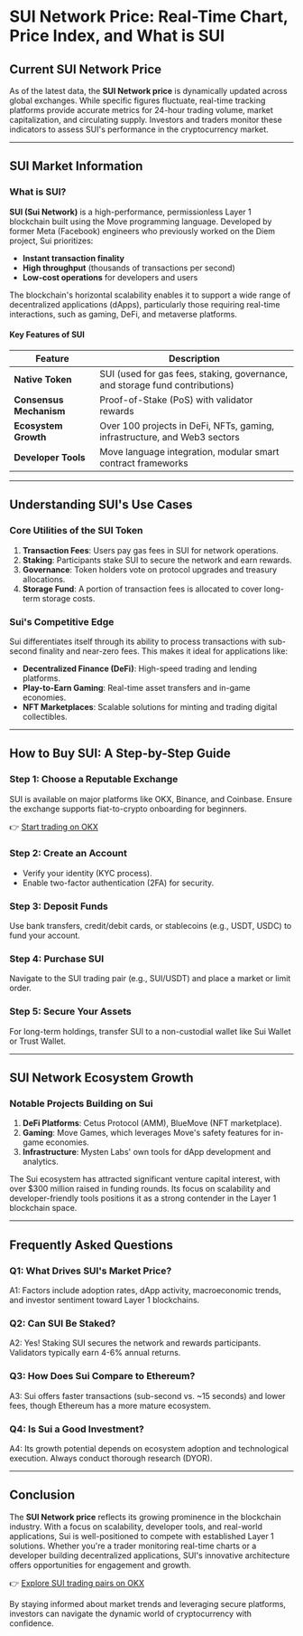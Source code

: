 # SUI Network Price: Real-Time Chart, Price Index, and What is SUI  

## Current SUI Network Price  
As of the latest data, the **SUI Network price** is dynamically updated across global exchanges. While specific figures fluctuate, real-time tracking platforms provide accurate metrics for 24-hour trading volume, market capitalization, and circulating supply. Investors and traders monitor these indicators to assess SUI's performance in the cryptocurrency market.  

---

## SUI Market Information  

### What is SUI?  
**SUI (Sui Network)** is a high-performance, permissionless Layer 1 blockchain built using the Move programming language. Developed by former Meta (Facebook) engineers who previously worked on the Diem project, Sui prioritizes:  
- **Instant transaction finality**  
- **High throughput** (thousands of transactions per second)  
- **Low-cost operations** for developers and users  

The blockchain's horizontal scalability enables it to support a wide range of decentralized applications (dApps), particularly those requiring real-time interactions, such as gaming, DeFi, and metaverse platforms.  

#### Key Features of SUI  
| Feature                | Description                                                                 |  
|------------------------|-----------------------------------------------------------------------------|  
| **Native Token**       | SUI (used for gas fees, staking, governance, and storage fund contributions) |  
| **Consensus Mechanism**| Proof-of-Stake (PoS) with validator rewards                                  |  
| **Ecosystem Growth**   | Over 100 projects in DeFi, NFTs, gaming, infrastructure, and Web3 sectors    |  
| **Developer Tools**    | Move language integration, modular smart contract frameworks                |  

---

## Understanding SUI's Use Cases  

### Core Utilities of the SUI Token  
1. **Transaction Fees**: Users pay gas fees in SUI for network operations.  
2. **Staking**: Participants stake SUI to secure the network and earn rewards.  
3. **Governance**: Token holders vote on protocol upgrades and treasury allocations.  
4. **Storage Fund**: A portion of transaction fees is allocated to cover long-term storage costs.  

### Sui's Competitive Edge  
Sui differentiates itself through its ability to process transactions with sub-second finality and near-zero fees. This makes it ideal for applications like:  
- **Decentralized Finance (DeFi)**: High-speed trading and lending platforms.  
- **Play-to-Earn Gaming**: Real-time asset transfers and in-game economies.  
- **NFT Marketplaces**: Scalable solutions for minting and trading digital collectibles.  

---

## How to Buy SUI: A Step-by-Step Guide  

### Step 1: Choose a Reputable Exchange  
SUI is available on major platforms like OKX, Binance, and Coinbase. Ensure the exchange supports fiat-to-crypto onboarding for beginners.  

👉 [Start trading on OKX](https://bit.ly/okx-bonus)  

### Step 2: Create an Account  
- Verify your identity (KYC process).  
- Enable two-factor authentication (2FA) for security.  

### Step 3: Deposit Funds  
Use bank transfers, credit/debit cards, or stablecoins (e.g., USDT, USDC) to fund your account.  

### Step 4: Purchase SUI  
Navigate to the SUI trading pair (e.g., SUI/USDT) and place a market or limit order.  

### Step 5: Secure Your Assets  
For long-term holdings, transfer SUI to a non-custodial wallet like Sui Wallet or Trust Wallet.  

---

## SUI Network Ecosystem Growth  

### Notable Projects Building on Sui  
1. **DeFi Platforms**: Cetus Protocol (AMM), BlueMove (NFT marketplace).  
2. **Gaming**: Move Games, which leverages Move's safety features for in-game economies.  
3. **Infrastructure**: Mysten Labs' own tools for dApp development and analytics.  

The Sui ecosystem has attracted significant venture capital interest, with over $300 million raised in funding rounds. Its focus on scalability and developer-friendly tools positions it as a strong contender in the Layer 1 blockchain space.  

---

## Frequently Asked Questions  

### Q1: What Drives SUI's Market Price?  
A1: Factors include adoption rates, dApp activity, macroeconomic trends, and investor sentiment toward Layer 1 blockchains.  

### Q2: Can SUI Be Staked?  
A2: Yes! Staking SUI secures the network and rewards participants. Validators typically earn 4-6% annual returns.  

### Q3: How Does Sui Compare to Ethereum?  
A3: Sui offers faster transactions (sub-second vs. ~15 seconds) and lower fees, though Ethereum has a more mature ecosystem.  

### Q4: Is Sui a Good Investment?  
A4: Its growth potential depends on ecosystem adoption and technological execution. Always conduct thorough research (DYOR).  

---

## Conclusion  

The **SUI Network price** reflects its growing prominence in the blockchain industry. With a focus on scalability, developer tools, and real-world applications, Sui is well-positioned to compete with established Layer 1 solutions. Whether you're a trader monitoring real-time charts or a developer building decentralized applications, SUI's innovative architecture offers opportunities for engagement and growth.  

👉 [Explore SUI trading pairs on OKX](https://bit.ly/okx-bonus)  

By staying informed about market trends and leveraging secure platforms, investors can navigate the dynamic world of cryptocurrency with confidence.